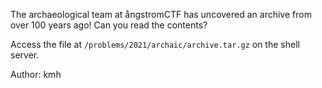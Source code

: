 The archaeological team at ångstromCTF has uncovered an archive from over 100 years ago! Can you read the contents?

Access the file at `/problems/2021/archaic/archive.tar.gz` on the shell server.

Author: kmh